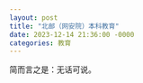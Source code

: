 ```yaml
---
layout: post
title: "北邮（网安院）本科教育"
date: 2023-12-14 21:36:00 -0000
categories: 教育
---
```


简而言之是：无话可说。